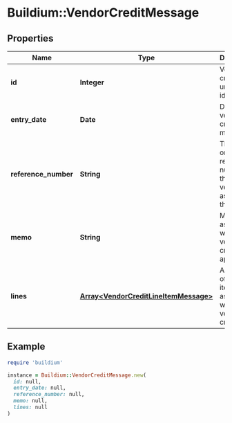 # Buildium::VendorCreditMessage

## Properties

| Name | Type | Description | Notes |
| ---- | ---- | ----------- | ----- |
| **id** | **Integer** | Vendor credit unique identifier. | [optional] |
| **entry_date** | **Date** | Date the vendor credit was made. | [optional] |
| **reference_number** | **String** | The invoice or reference number that the vendor assigned to the credit. | [optional] |
| **memo** | **String** | Memo associated with the vendor credit, if applicable. | [optional] |
| **lines** | [**Array&lt;VendorCreditLineItemMessage&gt;**](VendorCreditLineItemMessage.md) | A collection of line items associated with the vendor credit. | [optional] |

## Example

```ruby
require 'buildium'

instance = Buildium::VendorCreditMessage.new(
  id: null,
  entry_date: null,
  reference_number: null,
  memo: null,
  lines: null
)
```

